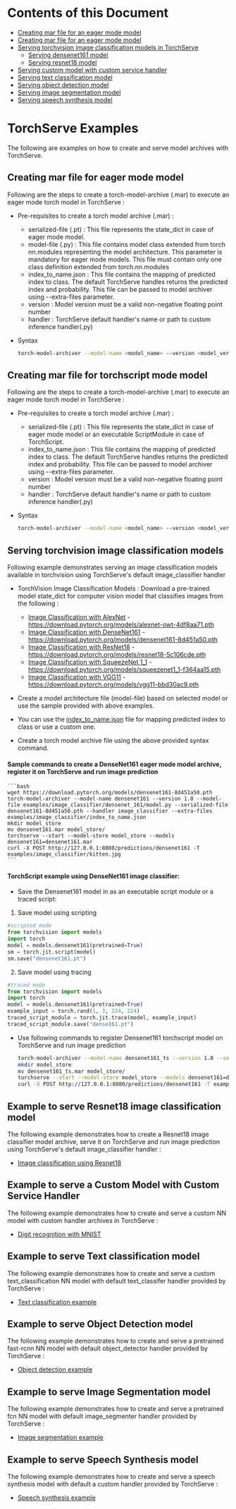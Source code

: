 # Contents of this Document
* [Creating mar file for an eager mode model](#creating-mar-file-for-eager-mode-model)
* [Creating mar file for an eager mode model](#creating-mar-file-for-torchscript-mode-model)
* [Serving torchvision image classification models in TorchServe](#serving-torchvision-image-classification-models-in-torchserve)
  * [Serving densenet161 model](#serving-torchvision-image-classification-models)
  * [Serving resnet18 model](#example-to-serve-resnet18-image-classification-model)
* [Serving custom model with custom service handler](#example-to-serve-a-custom-model-with-custom-service-handler)
* [Serving text classification model](#example-to-serve-text-classification-model)
* [Serving object detection model](#example-to-serve-object-detection-model)
* [Serving image segmentation model](#example-to-serve-image-segmentation-model)
* [Serving speech synthesis model](#example-to-serve-speech-synthesis-model)

# TorchServe Examples

The following are examples on how to create and serve model archives with TorchServe.

## Creating mar file for eager mode model

Following are the steps to create a torch-model-archive (.mar) to execute an eager mode torch model in TorchServe :
    
* Pre-requisites to create a torch model archive (.mar) :
    * serialized-file (.pt) : This file represents the state_dict in case of eager mode model.
    * model-file (.py) : This file contains model class extended from torch nn.modules representing the model architecture. This parameter is mandatory for eager mode models. This file must contain only one class definition extended from torch.nn.modules
    * index_to_name.json : This file contains the mapping of predicted index to class. The default TorchServe handles returns the predicted index and probability. This file can be passed to model archiver using --extra-files parameter.
    * version : Model version must be a valid non-negative floating point number
    * handler : TorchServe default handler's name or path to custom inference handler(.py)
* Syntax

    ```bash
    torch-model-archiver --model-name <model_name> --version <model_version_number> --model-file <path_to_model_architecture_file> --serialized-file <path_to_state_dict_file> --handler <path_to_custom_handler_or_default_handler_name> --extra-files <path_to_index_to_name_json_file>
    ```
  
## Creating mar file for torchscript mode model

Following are the steps to create a torch-model-archive (.mar) to execute an eager mode torch model in TorchServe :
    
* Pre-requisites to create a torch model archive (.mar) :
    * serialized-file (.pt) : This file represents the state_dict in case of eager mode model or an executable ScriptModule in case of TorchScript. 
    * index_to_name.json : This file contains the mapping of predicted index to class. The default TorchServe handles returns the predicted index and probability. This file can be passed to model archiver using --extra-files parameter.
    * version : Model version must be a valid non-negative floating point number
    * handler : TorchServe default handler's name or path to custom inference handler(.py)
    
* Syntax

    ```bash
    torch-model-archiver --model-name <model_name> --version <model_version_number> --serialized-file <path_to_executable_script_module> --extra-files <path_to_index_to_name_json_file> --handler <path_to_custom_handler_or_default_handler_name>
    ```  

## Serving torchvision image classification models
 
Following example demonstrates serving an image classification models available in torchvision using TorchServe's default image_classifier handler

* TorchVision Image Classification Models : Download a pre-trained model state_dict for computer vision model that classifies images from the following :

  * [Image Classification with AlexNet](image_classifier/alexnet) - https://download.pytorch.org/models/alexnet-owt-4df8aa71.pth
  * [Image Classification with DenseNet161](image_classifier/densenet_161) - https://download.pytorch.org/models/densenet161-8d451a50.pth
  * [Image Classification with ResNet18](image_classifier/resnet_18) - https://download.pytorch.org/models/resnet18-5c106cde.pth
  * [Image Classification with SqueezeNet 1_1](image_classifier/squeezenet) - https://download.pytorch.org/models/squeezenet1_1-f364aa15.pth
  * [Image Classification with VGG11](image_classifier/vgg_11) - https://download.pytorch.org/models/vgg11-bbd30ac9.pth

* Create a model architecture file (model-file) based on selected model or use the sample provided with above examples.

* You can use the [index_to_name.json](image_classifier/index_to_name.json) file for mapping predicted index to class or use a custom one.

* Create a torch model archive file using the above provided syntax command.

#### Sample commands to create a DenseNet161 eager mode model archive, register it on TorchServe and run image prediction

    ```bash
    wget https://download.pytorch.org/models/densenet161-8d451a50.pth
    torch-model-archiver --model-name densenet161 --version 1.0 --model-file examples/image_classifier/densenet_161/model.py --serialized-file densenet161-8d451a50.pth --handler image_classifier --extra-files examples/image_classifier/index_to_name.json
    mkdir model_store
    mv densenet161.mar model_store/
    torchserve --start --model-store model_store --models densenet161=densenet161.mar
    curl -X POST http://127.0.0.1:8080/predictions/densenet161 -T examples/image_classifier/kitten.jpg
    ```

#### TorchScript example using DenseNet161 image classifier:

* Save the Densenet161 model in as an executable script module or a traced script:

1. Save model using scripting


```python
#scripted mode
from torchvision import models
import torch
model = models.densenet161(pretrained=True)
sm = torch.jit.script(model)
sm.save("densenet161.pt")
```

2. Save model using tracing

```python
#traced mode
from torchvision import models
import torch
model = models.densenet161(pretrained=True)
example_input = torch.rand(1, 3, 224, 224)
traced_script_module = torch.jit.trace(model, example_input)
traced_script_module.save("dense161.pt")
```  
 
* Use following commands to register Densenet161 torchscript model on TorchServe and run image prediction

    ```bash
    torch-model-archiver --model-name densenet161_ts --version 1.0 --serialized-file densenet161.pt --extra-files examples/image_classifier/index_to_name.json --handler image_classifier
    mkdir model_store
    mv densenet161_ts.mar model_store/
    torchserve --start --model-store model_store --models densenet161=densenet161_ts.mar
    curl -X POST http://127.0.0.1:8080/predictions/densenet161 -T examples/image_classifier/kitten.jpg
    ```
  
## Example to serve Resnet18 image classification model
The following example demonstrates how to create a Resnet18 image classifier model archive, serve it on TorchServe and run image prediction using TorchServe's default image_classifier handler :

* [Image classification using Resnet18](image_classifier/resnet_18)

## Example to serve a Custom Model with Custom Service Handler

The following example demonstrates how to create and serve a custom NN model with custom handler archives in TorchServe :

* [Digit recognition with MNIST](image_classifier/mnist)

## Example to serve Text classification model

The following example demonstrates how to create and serve a custom text_classification NN model with default text_classifer handler provided by TorchServe :

* [Text classification example](text_classification)

## Example to serve Object Detection model

The following example demonstrates how to create and serve a pretrained fast-rcnn NN model with default object_detector handler provided by TorchServe :

* [Object detection example](object_detector)

## Example to serve Image Segmentation model

The following example demonstrates how to create and serve a pretrained fcn NN model with default image_segmenter handler provided by TorchServe :

* [Image segmentation example](image_segmenter)

## Example to serve Speech Synthesis model

The following example demonstrates how to create and serve a speech synthesis model with default a custom handler provided by TorchServe :

* [Speech synthesis example](text_to_speech_synthesizer)
